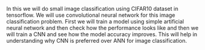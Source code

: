 In this  we will do small image classification using CIFAR10 dataset in tensorflow. We will use convolutional neural network for this image classification problem. First we will train a model using simple artificial neural network and then check how the performance looks like and then we will train a CNN and see how the model accuracy improves. This  will help in  understanding why CNN is preferred over ANN for image classification.
